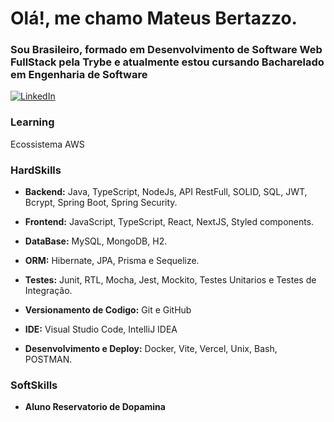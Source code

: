 # Olá!, me chamo Mateus Bertazzo.
### Sou Brasileiro, formado em Desenvolvimento de Software Web FullStack pela Trybe e atualmente estou cursando Bacharelado em Engenharia de Software  

[![LinkedIn](https://img.shields.io/badge/linkedin-%230077B5.svg?style=for-the-badge&logo=linkedin&logoColor=white)](https://www.linkedin.com/in/mateus-bertazzo-dev/)

### Learning
<div>
  Ecossistema AWS
</div>


### HardSkills
  - **Backend:** Java, TypeScript, NodeJs, API RestFull, SOLID, SQL, JWT, Bcrypt, Spring Boot, Spring Security.

  - **Frontend:** JavaScript, TypeScript, React, NextJS, Styled components.

  - **DataBase:** MySQL, MongoDB, H2.

  - **ORM:** Hibernate, JPA, Prisma e Sequelize.

  - **Testes:** Junit, RTL, Mocha, Jest, Mockito, Testes Unitarios e Testes de Integração.

  - **Versionamento de Codigo:** Git e GitHub

  - **IDE:** Visual Studio Code, IntelliJ IDEA

  - **Desenvolvimento e Deploy:** Docker, Vite, Vercel, Unix, Bash, POSTMAN.

### SoftSkills

- **Aluno Reservatorio de Dopamina**
